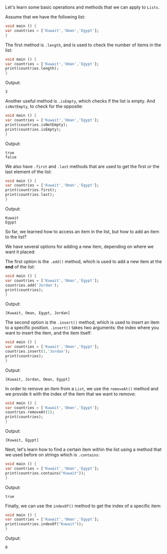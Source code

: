 Let's learn some basic operations and methods that we can apply to `Lists`.

Assume that we have the following list:

```dart
void main () {
var countries = ['Kuwait','Oman','Egypt'];
}
```

The first method is `.length`, and is used to check the number of items in the list:

```dart
void main () {
var countries = ['Kuwait','Oman','Egypt'];
print(countries.length);
}
```

Output:

```
3
```

Another useful method is `.isEmpty`, which checks if the list is empty. And `isNotEmpty`, to check for the opposite:

```dart
void main () {
var countries = ['Kuwait','Oman','Egypt'];
print(countries.isNotEmpty);
print(countries.isEmpty);
}
```

Output:

```
true
false
```

We also have `.first` and `.last` methods that are used to get the first or the last element of the list:

```dart
void main () {
var countries = ['Kuwait','Oman','Egypt'];
print(countries.first);
print(countries.last);
}
```

Output:

```
Kuwait
Egypt
```

So far, we learned how to access an item in the list, but how to add an item to the list?

We have several options for adding a new item, depending on where we want it placed:

The first option is the `.add()` method, which is used to add a new item at the **end** of the list:

```dart
void main () {
var countries = ['Kuwait','Oman','Egypt'];
countries.add('Jordan');
print(countries);
}
```

Output:

```
[Kuwait, Oman, Egypt, Jordan]
```

The second option is the `.insert()` method, which is used to insert an item to a specific position. `.insert()` takes two arguments: the index where you want to insert the item, and the item itself:

```dart
void main () {
var countries = ['Kuwait','Oman','Egypt'];
countries.insert(1,'Jordan');
print(countries);
}
```

Output:

```
[Kuwait, Jordan, Oman, Egypt]
```

In order to remove an item from a `List`, we use the `removeAt()` method and we provide it with the index of the item that we want to remove:

```dart
void main () {
var countries = ['Kuwait','Oman','Egypt'];
countries.removeAt(1);
print(countries);
}
```

Output:

```
[Kuwait, Egypt]
```

Next, let's learn how to find a certain item within the list using a method that we used before on strings which is `.contains`:

```dart
void main () {
var countries = ['Kuwait','Oman','Egypt'];
print(countries.contains("Kuwait"));
}
```

Output:

```
true
```

Finally, we can use the `indexOf()` method to get the index of a specific item:

```dart
void main () {
var countries = ['Kuwait','Oman','Egypt'];
print(countries.indexOf("Kuwait"));
}
```

Output:

```
0
```
